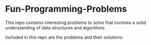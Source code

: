 # Fun-Programming-Problems

This repo contains interesting problems to solve that involves a solid understanding of data structures and algorithms. 

Included in this repo are the problems and their solutions.


